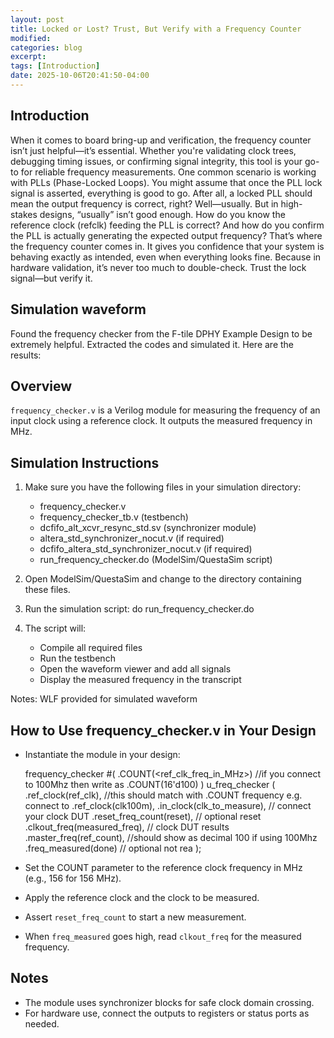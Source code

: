 ```yaml
---
layout: post
title: Locked or Lost? Trust, But Verify with a Frequency Counter
modified:
categories: blog
excerpt:
tags: [Introduction]
date: 2025-10-06T20:41:50-04:00
---
```


## Introduction

When it comes to board bring-up and verification, the frequency counter isn’t just helpful—it’s essential. Whether you're validating clock trees, debugging timing issues, or confirming signal integrity, this tool is your go-to for reliable frequency measurements.
One common scenario is working with PLLs (Phase-Locked Loops). You might assume that once the PLL lock signal is asserted, everything is good to go. After all, a locked PLL should mean the output frequency is correct, right? Well—usually. But in high-stakes designs, “usually” isn’t good enough.
How do you know the reference clock (refclk) feeding the PLL is correct? And how do you confirm the PLL is actually generating the expected output frequency? That’s where the frequency counter comes in. It gives you confidence that your system is behaving exactly as intended, even when everything looks fine.
Because in hardware validation, it’s never too much to double-check. Trust the lock signal—but verify it.

## Simulation waveform
Found the frequency checker from the F-tile DPHY Example Design to be extremely helpful. Extracted the codes and simulated it. Here are the results: 

Overview
--------
`frequency_checker.v` is a Verilog module for measuring the frequency of an input clock using a reference clock. It outputs the measured frequency in MHz.

Simulation Instructions
----------------------
1. Make sure you have the following files in your simulation directory:
   - frequency_checker.v
   - frequency_checker_tb.v (testbench)
   - dcfifo_alt_xcvr_resync_std.sv (synchronizer module)
   - altera_std_synchronizer_nocut.v (if required)
   - dcfifo_altera_std_synchronizer_nocut.v (if required)
   - run_frequency_checker.do (ModelSim/QuestaSim script)

2. Open ModelSim/QuestaSim and change to the directory containing these files.

3. Run the simulation script:
   do run_frequency_checker.do

4. The script will:
   - Compile all required files
   - Run the testbench
   - Open the waveform viewer and add all signals
   - Display the measured frequency in the transcript
   
Notes: WLF provided for simulated waveform   

How to Use frequency_checker.v in Your Design
---------------------------------------------
- Instantiate the module in your design:

  frequency_checker #(
    .COUNT(<ref_clk_freq_in_MHz>) 	//if you connect to 100Mhz then write as .COUNT(16'd100)
  ) u_freq_checker (
    .ref_clock(ref_clk), 			//this should match with .COUNT frequency e.g. connect to .ref_clock(clk100m), 
    .in_clock(clk_to_measure), 		// connect your clock DUT
    .reset_freq_count(reset), 		// optional reset
    .clkout_freq(measured_freq), 	// clock DUT results 
    .master_freq(ref_count), 		//should show as decimal 100 if using 100Mhz
    .freq_measured(done) 			// optional not rea
  );

- Set the COUNT parameter to the reference clock frequency in MHz (e.g., 156 for 156 MHz).
- Apply the reference clock and the clock to be measured.
- Assert `reset_freq_count` to start a new measurement.
- When `freq_measured` goes high, read `clkout_freq` for the measured frequency.

Notes
-----
- The module uses synchronizer blocks for safe clock domain crossing.
- For hardware use, connect the outputs to registers or status ports as needed.
